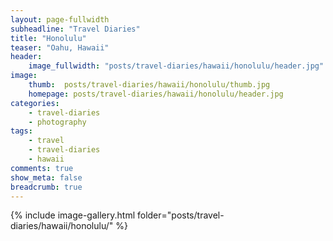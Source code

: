 ```yaml
---
layout: page-fullwidth
subheadline: "Travel Diaries"
title: "Honolulu"
teaser: "Oahu, Hawaii"
header:
    image_fullwidth: "posts/travel-diaries/hawaii/honolulu/header.jpg"
image:
    thumb:  posts/travel-diaries/hawaii/honolulu/thumb.jpg
    homepage: posts/travel-diaries/hawaii/honolulu/header.jpg
categories:
    - travel-diaries
    - photography
tags:
    - travel
    - travel-diaries
    - hawaii
comments: true
show_meta: false
breadcrumb: true
---
```



{% include image-gallery.html folder="posts/travel-diaries/hawaii/honolulu/" %}

<!-- 

{% include gallery %}

{% include next-previous-post-in-category %} 

-->